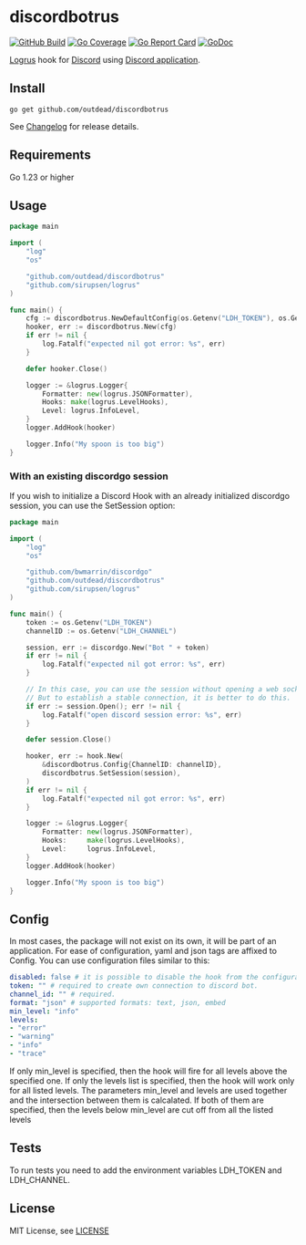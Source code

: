# discordbotrus
[![GitHub Build](https://github.com/outdead/discordbotrus/workflows/build/badge.svg)](https://github.com/goutdead/discordbotrus/actions)
[![Go Coverage](https://github.com/outdead/discordbotrus/wiki/coverage.svg)](https://raw.githack.com/wiki/outdead/discordbotrus/coverage.html)
[![Go Report Card](https://goreportcard.com/badge/github.com/outdead/discordbotrus)](https://goreportcard.com/report/github.com/outdead/discordbotrus)
[![GoDoc](https://img.shields.io/badge/godoc-reference-blue.svg)](https://godoc.org/github.com/outdead/discordbotrus)

[Logrus](https://github.com/sirupsen/logrus) hook for [Discord](https://discordapp.com/) using [Discord application](https://discordapp.com/developers/applications/).

## Install

```text
go get github.com/outdead/discordbotrus
```

See [Changelog](CHANGELOG.md) for release details.

## Requirements

Go 1.23 or higher

## Usage

```go
package main

import (
	"log"
	"os"

	"github.com/outdead/discordbotrus"
	"github.com/sirupsen/logrus"
)

func main() {
	cfg := discordbotrus.NewDefaultConfig(os.Getenv("LDH_TOKEN"), os.Getenv("LDH_CHANNEL"))
	hooker, err := discordbotrus.New(cfg)
	if err != nil {
		log.Fatalf("expected nil got error: %s", err)
	}

	defer hooker.Close()

	logger := &logrus.Logger{
		Formatter: new(logrus.JSONFormatter), 
		Hooks: make(logrus.LevelHooks), 
		Level: logrus.InfoLevel,
	}
	logger.AddHook(hooker)

	logger.Info("My spoon is too big")
}
```

### With an existing discordgo session

If you wish to initialize a Discord Hook with an already initialized discordgo session, you can use the SetSession option:

```go
package main

import (
	"log"
	"os"

	"github.com/bwmarrin/discordgo"
	"github.com/outdead/discordbotrus"
	"github.com/sirupsen/logrus"
)

func main() {
	token := os.Getenv("LDH_TOKEN")
	channelID := os.Getenv("LDH_CHANNEL")

	session, err := discordgo.New("Bot " + token)
	if err != nil {
		log.Fatalf("expected nil got error: %s", err)
	}

	// In this case, you can use the session without opening a web socket.
	// But to establish a stable connection, it is better to do this.
	if err := session.Open(); err != nil {
		log.Fatalf("open discord session error: %s", err)
	}

	defer session.Close()

	hooker, err := hook.New(
		&discordbotrus.Config{ChannelID: channelID},
		discordbotrus.SetSession(session),
	)
	if err != nil {
		log.Fatalf("expected nil got error: %s", err)
	}

	logger := &logrus.Logger{
		Formatter: new(logrus.JSONFormatter),
		Hooks:     make(logrus.LevelHooks),
		Level:     logrus.InfoLevel,
	}
	logger.AddHook(hooker)

	logger.Info("My spoon is too big")
}
```

## Config

In most cases, the package will not exist on its own, it will be part of an application. For ease of configuration, 
yaml and json tags are affixed to Config. You can use configuration files similar to this:

```yaml
disabled: false # it is possible to disable the hook from the configuration file.
token: "" # required to create own connection to discord bot.
channel_id: "" # required.
format: "json" # supported formats: text, json, embed
min_level: "info"
levels:
- "error"
- "warning"
- "info"
- "trace"
```

If only min_level is specified, then the hook will fire for all levels above the specified one. If only the levels 
list is specified, then the hook will work only for all listed levels. The parameters min_level and levels are used 
together and the intersection between them is calcalated. If both of them are specified, then the levels below min_level are cut off from all the listed levels

## Tests

To run tests you need to add the environment variables LDH_TOKEN and LDH_CHANNEL.

## License

MIT License, see [LICENSE](LICENSE)
